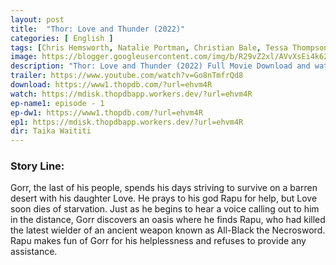 ```yaml
---
layout: post
title:  "Thor: Love and Thunder (2022)"
categories: [ English ]
tags: [Chris Hemsworth, Natalie Portman, Christian Bale, Tessa Thompson]
image: https://blogger.googleusercontent.com/img/b/R29vZ2xl/AVvXsEi4k624Mawiho6BAiUkKowXHvOA_0o3TUI2Lm_IRnmVgi_q8UJUiJxRNYLkRSMqUTOHvot3gkp8hAs7uF1r0NPx-NLTgsoUtnaos_SmuwTI59dZ-mjAzAuGNFk9JwFAv99CFj_WZI9DfwwquR28B-b5c_gGehgyN-_ma8aJVkDP6R6rpaqYl11mY8Eyog/s1600/thor.jpg
description: "Thor: Love and Thunder (2022) Full Movie Download and watch online 720p low file size 500 mb."
trailer: https://www.youtube.com/watch?v=Go8nTmfrQd8
download: https://www1.thopdb.com/?url=ehvm4R
watch: https://mdisk.thopdbapp.workers.dev/?url=ehvm4R
ep-name1: episode - 1
ep-dw1: https://www1.thopdb.com/?url=ehvm4R
ep1: https://mdisk.thopdbapp.workers.dev/?url=ehvm4R
dir: Taika Waititi
---
```


### Story Line:
Gorr, the last of his people, spends his days striving to survive on a barren desert with his daughter Love. He prays to his god Rapu for help, but Love soon dies of starvation. Just as he begins to hear a voice calling out to him in the distance, Gorr discovers an oasis where he finds Rapu, who had killed the latest wielder of an ancient weapon known as All-Black the Necrosword. Rapu makes fun of Gorr for his helplessness and refuses to provide any assistance.
